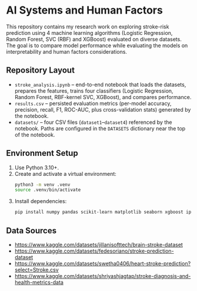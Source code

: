 # AI Systems and Human Factors

This repository contains my research work on exploring stroke-risk prediction using 4 machine learning algorithms (Logistic Regression, Random Forest, SVC (RBF) and XGBoost) evaluated on diverse datasets. The goal is to compare model performance while evaluating the models on interpretability and human factors considerations.

## Repository Layout
- `stroke_analysis.ipynb` – end-to-end notebook that loads the datasets, prepares the features, trains four classifiers (Logistic Regression, Random Forest, RBF-kernel SVC, XGBoost), and compares performance.
- `results.csv` – persisted evaluation metrics (per-model accuracy, precision, recall, F1, ROC-AUC, plus cross-validation stats) generated by the notebook.
- `datasets/` – four CSV files (`dataset1`–`dataset4`) referenced by the notebook. Paths are configured in the `DATASETS` dictionary near the top of the notebook.

## Environment Setup
1. Use Python 3.10+.
2. Create and activate a virtual environment:
   ```bash
   python3 -m venv .venv
   source .venv/bin/activate
   ```
3. Install dependencies:
   ```bash
   pip install numpy pandas scikit-learn matplotlib seaborn xgboost ipykernel notebook
   ```


## Data Sources
- https://www.kaggle.com/datasets/jillanisofttech/brain-stroke-dataset
- https://www.kaggle.com/datasets/fedesoriano/stroke-prediction-dataset
- https://www.kaggle.com/datasets/swetha0406/heart-stroke-prediction?select=Stroke.csv
- https://www.kaggle.com/datasets/shriyashjagtap/stroke-diagnosis-and-health-metrics-data
